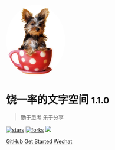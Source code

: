 <!-- _coverpage.md -->


<img width="160px" style="border-radius: 50%" bor src="puppy.png">

# 饶一率的文字空间 <small>1.1.0</small>

> 勤于思考 乐于分享

[![stars](https://badgen.net/github/stars/glacierhole/nice_docs?color=4ab8a1)](https://github.com/glacierhole/nice_docs)
[![forks](https://badgen.net/github/forks/glacierhole/nice_docs?color=4ab8a1)](https://github.com/glacierhole/nice_docs)
![](https://img.shields.io/badge/%E6%91%B8%E9%B1%BC-%E7%A8%8B%E5%BA%8F%E5%91%98-green)

[GitHub](https://github.com/glacierhole/)
[Get Started](README.md)
[Wechat]()
